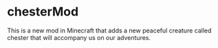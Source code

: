 # chesterMod
This is a new mod in Minecraft that adds a new peaceful creature called chester that will accompany us on our adventures.
